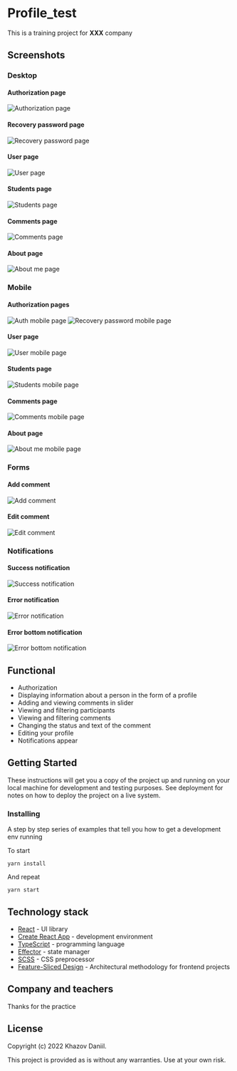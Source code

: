 # Profile_test

This is a training project for **XXX** company

## Screenshots

### Desktop

#### Authorization page

![Authorization page](screenshots/desktop/desktop-auth.png)

#### Recovery password page

![Recovery password  page](screenshots/desktop/desktop-recovery.png)

#### User page

![User page](screenshots/desktop/desktop-main.png)

#### Students page

![Students page](screenshots/desktop/desktop-students.png)

#### Comments page

![Comments page](screenshots/desktop/desktop-comments.png)

#### About page

![About me page](screenshots/desktop/desktop-about.png)

### Mobile

#### Authorization pages

![Auth mobile page](screenshots/mobile/mobile-auth.png) ![Recovery password mobile page](screenshots/mobile/mobile-recovery.png)

#### User page

![User mobile page](screenshots/mobile/mobile-main.png)

#### Students page

![Students mobile page](screenshots/mobile/mobile-students.png)

#### Comments page

![Comments mobile page](screenshots/mobile/mobile-comments.png)

#### About page

![About me mobile page](screenshots/mobile/mobile-about.png)

### Forms

#### Add comment

![Add comment](screenshots/forms/add_comment.png)

#### Edit comment

![Edit comment](screenshots/forms/edit_comment.png)

### Notifications

#### Success notification

![Success notification](screenshots/notifications/notification.png)

#### Error notification

![Error notification](screenshots/notifications/error_notification.png)

#### Error bottom notification

![Error bottom notification](screenshots/notifications/bottom_notification.png)

## Functional

* Authorization
* Displaying information about a person in the form of a profile
* Adding and viewing comments in slider
* Viewing and filtering participants
* Viewing and filtering comments
* Changing the status and text of the comment
* Editing your profile
* Notifications appear

## Getting Started

These instructions will get you a copy of the project up and running on your local machine for development and testing purposes. See deployment for notes on how to deploy the project on a live system.


### Installing

A step by step series of examples that tell you how to get a development env running

To start

```
yarn install
```

And repeat

```
yarn start
```
## Technology stack

* [React](https://ru.reactjs.org/) - UI library
* [Create React App](https://github.com/facebook/create-react-app) - development environment
* [TypeScript](https://www.typescriptlang.org/) - programming language
* [Effector](https://effector.dev/) - state manager
* [SCSS](https://sass-scss.ru/) - CSS preprocessor
* [Feature-Sliced Design](https://feature-sliced.design/en/) - Architectural methodology for frontend projects

## Company and teachers

Thanks for the practice 

## License

Copyright (c) 2022 Khazov Daniil.

This project is provided as is without any warranties. Use at your own risk.
